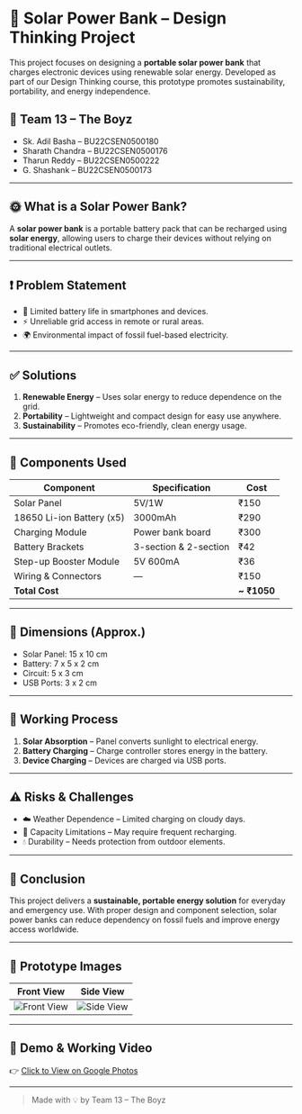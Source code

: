# 🔋 Solar Power Bank – Design Thinking Project

This project focuses on designing a **portable solar power bank** that charges electronic devices using renewable solar energy. Developed as part of our Design Thinking course, this prototype promotes sustainability, portability, and energy independence.

## 👥 Team 13 – The Boyz
- Sk. Adil Basha – BU22CSEN0500180  
- Sharath Chandra – BU22CSEN0500176  
- Tharun Reddy – BU22CSEN0500222  
- G. Shashank – BU22CSEN0500173  

---

## 🌞 What is a Solar Power Bank?
A **solar power bank** is a portable battery pack that can be recharged using **solar energy**, allowing users to charge their devices without relying on traditional electrical outlets.

---

## ❗ Problem Statement
- 📱 Limited battery life in smartphones and devices.  
- ⚡ Unreliable grid access in remote or rural areas.  
- 🌍 Environmental impact of fossil fuel-based electricity.  

---

## ✅ Solutions
1. **Renewable Energy** – Uses solar energy to reduce dependence on the grid.  
2. **Portability** – Lightweight and compact design for easy use anywhere.  
3. **Sustainability** – Promotes eco-friendly, clean energy usage.  

---

## 🔧 Components Used
| Component | Specification | Cost |
|----------|----------------|------|
| Solar Panel | 5V/1W | ₹150 |
| 18650 Li-ion Battery (x5) | 3000mAh | ₹290 |
| Charging Module | Power bank board | ₹300 |
| Battery Brackets | 3-section & 2-section | ₹42 |
| Step-up Booster Module | 5V 600mA | ₹36 |
| Wiring & Connectors | — | ₹150 |
| **Total Cost** |  | **~ ₹1050** |

---

## 📐 Dimensions (Approx.)
- Solar Panel: 15 x 10 cm  
- Battery: 7 x 5 x 2 cm  
- Circuit: 5 x 3 cm  
- USB Ports: 3 x 2 cm  

---

## 🔌 Working Process
1. **Solar Absorption** – Panel converts sunlight to electrical energy.  
2. **Battery Charging** – Charge controller stores energy in the battery.  
3. **Device Charging** – Devices are charged via USB ports.  

---

## ⚠️ Risks & Challenges
- ☁️ Weather Dependence – Limited charging on cloudy days.  
- 🔋 Capacity Limitations – May require frequent recharging.  
- 💧 Durability – Needs protection from outdoor elements.  

---

## 🧠 Conclusion
This project delivers a **sustainable, portable energy solution** for everyday and emergency use. With proper design and component selection, solar power banks can reduce dependency on fossil fuels and improve energy access worldwide.

---

## 📸 Prototype Images

| Front View | Side View |
|------------|-----------|
| ![Front View](./c25ef6a7-0037-48c9-8fa8-7e52a74958ed.png) | ![Side View](./64955b0f-65e6-4b3c-8884-31c27c46191d.png) |

---

## 🎥 Demo & Working Video  
👉 [Click to View on Google Photos](https://photos.app.goo.gl/9C2Rrd5BSAaZysR18)

---

> Made with 💡 by Team 13 – The Boyz
